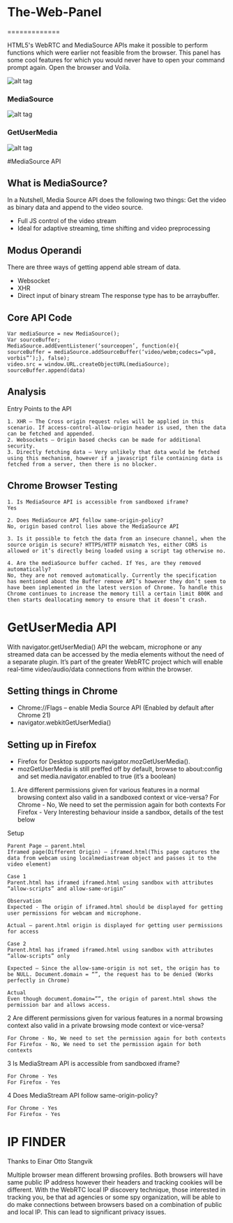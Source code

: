 # The-Web-Panel
=============

HTML5's WebRTC and MediaSource APIs make it possible to perform functions which were earlier not feasible from the browser. This panel has some cool features for which you would never have to open your command prompt again. Open the browser and Voila.

![alt tag](https://raw.github.com/achinkulshrestha/The-Web-Panel/master/The-Web-Panel/images/3.PNG)

### MediaSource
![alt tag](https://raw.github.com/achinkulshrestha/The-Web-Panel/master/The-Web-Panel/images/2.PNG)

### GetUserMedia
![alt tag](https://raw.github.com/achinkulshrestha/The-Web-Panel/master/The-Web-Panel/images/1.png)

#MediaSource API

## What is MediaSource?

In a Nutshell, Media Source API does the following two things:
Get the video as binary data and append to the video source.
* Full JS control of the video stream
* Ideal for adaptive streaming, time shifting and video preprocessing

## Modus Operandi
There are three ways of getting append able stream of data.
* Websocket
* XHR
* Direct input of binary stream
The response type has to be arraybuffer.

## Core API Code

```
Var mediaSource = new MediaSource();
Var sourceBuffer;
MediaSource.addEventListener(‘sourceopen’, function(e){
sourceBuffer = mediaSource.addSourceBuffer(‘video/webm;codecs=”vp8, vorbis”’);}, false);
video.src = window.URL.createObjectURL(mediaSource);
sourceBuffer.append(data)
```

## Analysis
Entry Points to the API
```
1. XHR – The Cross origin request rules will be applied in this scenario. If access-control-allow-origin header is used, then the data can be fetched and appended.
2. Websockets – Origin based checks can be made for additional security.
3. Directly fetching data – Very unlikely that data would be fetched using this mechanism, however if a javascript file containing data is fetched from a server, then there is no blocker.
```

## Chrome Browser Testing
```
1. Is MediaSource API is accessible from sandboxed iframe?	
Yes

2. Does MediaSource API follow same-origin-policy?
No, origin based control lies above the MediaSource API

3. Is it possible to fetch the data from an insecure channel, when the source origin is secure? HTTPS/HTTP mismatch	Yes, either CORS is allowed or it’s directly being loaded using a script tag otherwise no.

4. Are the mediaSource buffer cached. If Yes, are they removed automatically?
No, they are not removed automatically. Currently the specification has mentioned about the Buffer remove API’s however they don’t seem to have been implemented in the latest version of Chrome. To handle this Chrome continues to increase the memory till a certain limit 800K and then starts deallocating memory to ensure that it doesn’t crash. 
```

# GetUserMedia API
With navigator.getUserMedia() API the webcam, microphone or any streamed data can be accessed by the media elements without the need of a separate plugin. It’s part of the greater WebRTC project which will enable real-time video/audio/data connections from within the browser.

## Setting things in Chrome
* Chrome://Flags – enable Media Source API (Enabled by default after Chrome 21)
* navigator.webkitGetUserMedia()

## Setting up in Firefox
* Firefox for Desktop supports navigator.mozGetUserMedia().
* mozGetUserMedia is still preffed off by default,  browse to about:config and set media.navigator.enabled to true (it’s a boolean)

1. Are different permissions given for various features in a normal browsing context also valid in a sandboxed context or vice-versa?
For Chrome - No, We need to set the permission again for both contexts
For Firefox - Very Interesting behaviour inside a sandbox, details of the test below

Setup
```
Parent Page – parent.html
Iframed page(Different Origin) – iframed.html(This page captures the data from webcam using localmediastream object and passes it to the video element)

Case 1
Parent.html has iframed iframed.html using sandbox with attributes “allow-scripts” and allow-same-origin”

Observation
Expected - The origin of iframed.html should be displayed for getting user permissions for webcam and microphone.

Actual – parent.html origin is displayed for getting user permissions for access

Case 2
Parent.html has iframed iframed.html using sandbox with attributes “allow-scripts” only

Expected – Since the allow-same-origin is not set, the origin has to be NULL. Document.domain = “”, the request has to be denied (Works perfectly in Chrome)

Actual
Even though document.domain=””, the origin of parent.html shows the permission bar and allows access.
```

2	Are different permissions given for various features in a normal browsing context also valid in a private browsing mode context or vice-versa?
```
For Chrome - No, We need to set the permission again for both contexts	
For Firefox - No, We need to set the permission again for both contexts
```
3	Is MediaStream API is accessible from sandboxed iframe?	
```
For Chrome - Yes
For Firefox - Yes
```
4	Does MediaStream API follow same-origin-policy?	
```
For Chrome - Yes
For Firefox - Yes
```

# IP FINDER
Thanks to Einar Otto Stangvik

Multiple browser mean different browsing profiles. Both browsers will have same public IP address however their headers and tracking cookies will be different. With the WebRTC local IP discovery technique, those interested in tracking you, be that ad agencies or some spy organization, will be able to do make connections between browsers based on a combination of public and local IP. This can lead to significant privacy issues.



